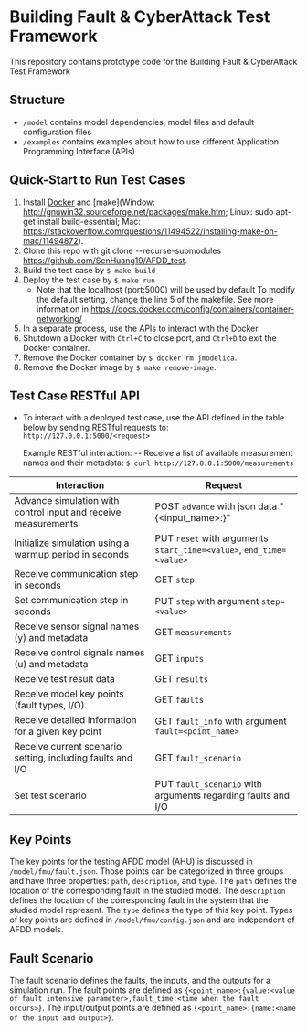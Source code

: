 # Building Fault & CyberAttack Test Framework

This repository contains prototype code for the Building Fault & CyberAttack Test Framework

## Structure
- ``/model`` contains model dependencies, model files and default configuration files
- ``/examples`` contains examples about how to use different Application Programming Interface (APIs)

## Quick-Start to Run Test Cases
1) Install [Docker](https://docs.docker.com/get-docker/) and [make](Window: http://gnuwin32.sourceforge.net/packages/make.htm; Linux: sudo apt-get install build-essential; Mac: https://stackoverflow.com/questions/11494522/installing-make-on-mac/11494872).
2) Clone this repo with git clone --recurse-submodules https://github.com/SenHuang19/AFDD_test.
3) Build the test case by ``$ make build``
4) Deploy the test case by ``$ make run``
   * Note that the localhost (port:5000) will be used by default
     To modify the default setting, change the line 5 of the makefile.
	 See more information in https://docs.docker.com/config/containers/container-networking/
5) In a separate process, use the APIs to interact with the Docker.
6) Shutdown a Docker with ``Ctrl+C`` to close port, and ``Ctrl+D`` to exit the Docker container.
7) Remove the Docker container by ``$ docker rm jmodelica``.
8) Remove the Docker image by ``$ make remove-image``.

## Test Case RESTful API
- To interact with a deployed test case, use the API defined in the table below by sending RESTful requests to: ``http://127.0.0.1:5000/<request>``

  Example RESTful interaction:
  -- Receive a list of available measurement names and their metadata: ``$ curl http://127.0.0.1:5000/measurements``

| Interaction                                                           | Request                                                   |
|-----------------------------------------------------------------------|-----------------------------------------------------------|
| Advance simulation with control input and receive measurements        |  POST ``advance`` with json data "{<input_name>:<value>}" |
| Initialize simulation using a warmup period in seconds                |  PUT ``reset`` with arguments ``start_time=<value>``, ``end_time=<value>``|
| Receive communication step in seconds                                 |  GET ``step``                                             |
| Set communication step in seconds                                     |  PUT ``step`` with argument ``step=<value>``              |
| Receive sensor signal names (y) and metadata                          |  GET ``measurements``                                     |
| Receive control signals names (u) and metadata                        |  GET ``inputs``                                           |
| Receive test result data                                              |  GET ``results``                                          |
| Receive model key points (fault types, I/O)                           |  GET ``faults``                                           |
| Receive detailed information for a given key point                    |  GET ``fault_info`` with argument ``fault=<point_name>``  |
| Receive current scenario setting, including faults and I/O            |  GET ``fault_scenario``                                   |
| Set test scenario  		                                            |  PUT ``fault_scenario`` with arguments regarding faults and I/O |

## Key Points 

The key points for the testing AFDD model (AHU) is discussed in ``/model/fmu/fault.json``.
Those points can be categorized in three groups and have three properties: ``path``, ``description``, and ``type``. 
The ``path`` defines the location of the corresponding fault in the studied model.
The ``description`` defines the location of the corresponding fault in the system that the studied model represent.
The ``type`` defines the type of this key point. 
Types of key points are defined in ``/model/fmu/config.json`` and are independent of AFDD models.  

## Fault Scenario

The fault scenario defines the faults, the inputs, and the outputs for a simulation run.
The fault points are defined as ``{<point_name>:{value:<value of fault intensive parameter>,fault_time:<time when the fault occurs>}``.
The input/output points are defined as ``{<point_name>:{name:<name of the input and output>}``.
